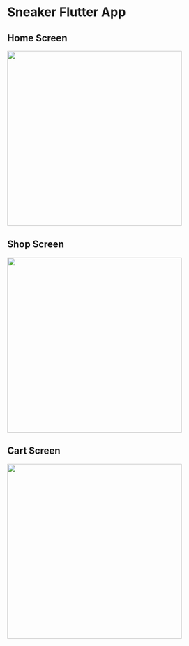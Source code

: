 # Sneaker Flutter App 
## Home Screen
<img src="https://github.com/SimardeepSingh1450/flutter-nike-sneaker-app/assets/92221517/4f14d0de-0e0a-47f8-8fda-0eae785ea3e7" width="400"/>

## Shop Screen
<img src="https://github.com/SimardeepSingh1450/flutter-nike-sneaker-app/assets/92221517/1574ca7a-b203-4768-a900-2d3a5a14b610" width="400"/>

## Cart Screen
<img src="https://github.com/SimardeepSingh1450/flutter-nike-sneaker-app/assets/92221517/f6caa199-6e9f-4651-9922-4f24638f9222" width="400"/>
